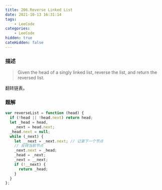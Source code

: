 ```yaml
---
title: 206.Reverse Linked List
date: 2021-10-13 16:31:14
tags:
    - LeeCode
categories: 
    - LeeCode
hidden: true
cateHidden: false
---
```



### 描述

> Given the head of a singly linked list, reverse the list, and return the reversed list.

翻转链表。


### 题解

```js
var reverseList = function (head) {
  if (!head || !head.next) return head;
  let _head = head,
    _next = head.next;
  _head.next = null;
  while (_next) {
    let __next = _next.next; // 记录下一个节点
    // 反转当前节点
    _next.next = _head;
    _head = _next;
    _next = __next;
    if (!__next) {
      return _head;
    }
  }
};
```